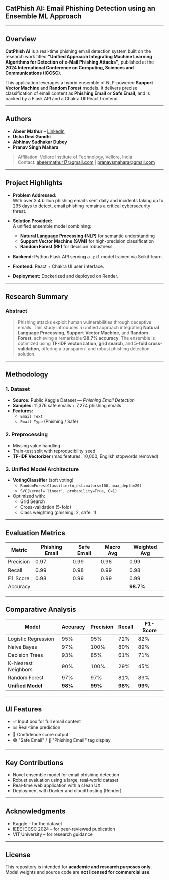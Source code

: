 ## CatPhish AI: Email Phishing Detection using an Ensemble ML Approach

---

## Overview

**CatPhish AI** is a real-time phishing email detection system built on the research work titled **"Unified Approach Integrating Machine Learning Algorithms for Detection of e-Mail Phishing Attacks"**, published at the **2024 International Conference on Computing, Sciences and Communications (ICCSC)**.

This application leverages a hybrid ensemble of NLP-powered **Support Vector Machine** and **Random Forest** models. It delivers precise classification of email content as **Phishing Email** or **Safe Email**, and is backed by a Flask API and a Chakra UI React frontend.

---

## Authors

- **Abeer Mathur** – [LinkedIn](https://in.linkedin.com/in/abeermathur)
- **Usha Devi Gandhi** 
- **Abhinav Sudhakar Dubey**
- **Pranav Singh Mahara**

> Affiliation: Vellore Institute of Technology, Vellore, India  
> Contact: abeermathur17@gmail.com | pranavsmahara@gmail.com

---

## Project Highlights

- **Problem Addressed:**  
  With over 3.4 billion phishing emails sent daily and incidents taking up to 295 days to detect, email phishing remains a critical cybersecurity threat.

- **Solution Provided:**  
  A unified ensemble model combining:
  - **Natural Language Processing (NLP)** for semantic understanding
  - **Support Vector Machine (SVM)** for high-precision classification
  - **Random Forest (RF)** for decision robustness

- **Backend:** Python Flask API serving a `.pkl` model trained via Scikit-learn.
- **Frontend:** React + Chakra UI user interface.
- **Deployment:** Dockerized and deployed on Render.

---

## Research Summary

### Abstract

> Phishing attacks exploit human vulnerabilities through deceptive emails. This study introduces a unified approach integrating **Natural Language Processing**, **Support Vector Machine**, and **Random Forest**, achieving a remarkable **98.7% accuracy**. The ensemble is optimized using **TF-IDF vectorization**, **grid search**, and **5-fold cross-validation**, offering a transparent and robust phishing detection solution.

---

## Methodology

### 1. Dataset

- **Source:** Public Kaggle Dataset — *Phishing Email Detection*
- **Samples:** 11,376 safe emails + 7,274 phishing emails
- **Features:** 
  - `Email Text`
  - `Email Type` (Phishing / Safe)

### 2. Preprocessing

- Missing value handling
- Train-test split with reproducibility seed
- **TF-IDF Vectorizer** (max features: 10,000, English stopwords removed)

### 3. Unified Model Architecture

- **VotingClassifier** (soft voting)
  - `RandomForestClassifier(n_estimators=100, max_depth=20)`
  - `SVC(kernel='linear', probability=True, C=1)`
- Optimized with:
  - Grid Search
  - Cross-validation (5-fold)
  - Class weighting (phishing: 2, safe: 1)

---

## Evaluation Metrics

| Metric        | Phishing Email | Safe Email | Macro Avg | Weighted Avg |
|---------------|----------------|------------|-----------|--------------|
| Precision     | 0.97           | 0.99       | 0.98      | 0.99         |
| Recall        | 0.99           | 0.98       | 0.99      | 0.98         |
| F1 Score      | 0.98           | 0.99       | 0.99      | 0.99         |
| Accuracy      |                |            |           | **98.7%**     |

---

## Comparative Analysis

| Model              | Accuracy | Precision | Recall | F1-Score |
|--------------------|----------|-----------|--------|----------|
| Logistic Regression| 95%      | 95%       | 72%    | 82%      |
| Naive Bayes        | 97%      | 100%      | 80%    | 89%      |
| Decision Trees     | 93%      | 85%       | 61%    | 71%      |
| K-Nearest Neighbors| 90%      | 100%      | 29%    | 45%      |
| Random Forest      | 97%      | 97%       | 81%    | 89%      |
| **Unified Model**  | **98%**  | **99%**   | **98%**| **99%**  |

---

## UI Features

- ✅ Input box for full email content
- 📊 Real-time prediction
- 🔐 Confidence score output
- 🟢 "Safe Email" / 🔴 "Phishing Email" tag display

---

## Key Contributions

- Novel ensemble model for email phishing detection
- Robust evaluation using a large, real-world dataset
- Real-time web application with a clean UX
- Deployment with Docker and cloud hosting (Render)

---

## Acknowledgments

- Kaggle – for the dataset
- IEEE ICCSC 2024 – for peer-reviewed publication
- VIT University – for research guidance

---

## License

This repository is intended for **academic and research purposes only**.  
Model weights and source code are **not licensed for commercial use**.

